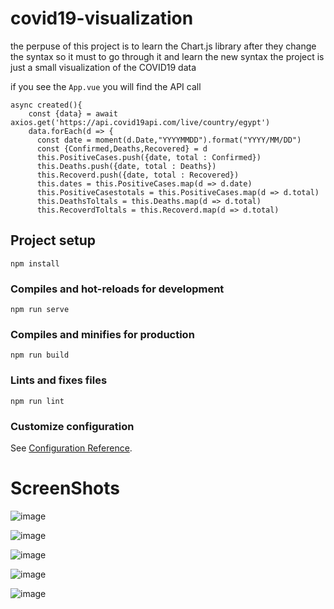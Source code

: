 # covid19-visualization
the perpuse of this project is to learn the Chart.js library after they change the syntax so it must to go through it and learn the new syntax 
the project is just a small visualization of the COVID19 data 

if you see the `App.vue` you will find the API call 

```JS
async created(){
    const {data} = await axios.get('https://api.covid19api.com/live/country/egypt')
    data.forEach(d => {
      const date = moment(d.Date,"YYYYMMDD").format("YYYY/MM/DD")
      const {Confirmed,Deaths,Recovered} = d
      this.PositiveCases.push({date, total : Confirmed})
      this.Deaths.push({date, total : Deaths})
      this.Recoverd.push({date, total : Recovered})
      this.dates = this.PositiveCases.map(d => d.date)
      this.PositiveCasestotals = this.PositiveCases.map(d => d.total)
      this.DeathsToltals = this.Deaths.map(d => d.total)
      this.RecoverdToltals = this.Recoverd.map(d => d.total)
```

## Project setup
```
npm install
```

### Compiles and hot-reloads for development
```
npm run serve
```

### Compiles and minifies for production
```
npm run build
```

### Lints and fixes files
```
npm run lint
```

### Customize configuration
See [Configuration Reference](https://cli.vuejs.org/config/).

# ScreenShots

![image](https://user-images.githubusercontent.com/42722816/185997734-b57a98d5-d8ab-49c6-8f9f-47b72bcbf975.png)

![image](https://user-images.githubusercontent.com/42722816/185997791-651f1833-e62a-4074-b122-d341f25a10f1.png)

![image](https://user-images.githubusercontent.com/42722816/185998022-839ce92d-5240-40f8-b8a7-f40b63ac7084.png)

![image](https://user-images.githubusercontent.com/42722816/185998121-e85ea44a-1566-4896-bdad-870438b9cb32.png)

![image](https://user-images.githubusercontent.com/42722816/185998200-821c6754-75cc-44be-b41f-bf6ad3aeefb1.png)
